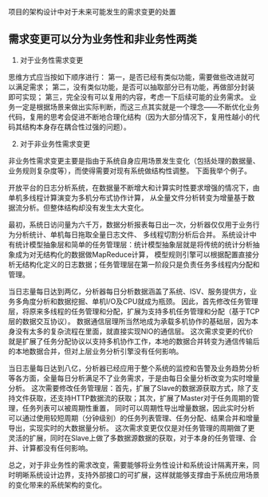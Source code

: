 项目的架构设计中对于未来可能发生的需求变更的处置

## 需求变更可以分为业务性和非业务性两类

1. 对于业务性需求变更

思维方式应当按如下顺序进行：
第一，是否已经有类似功能，需要做些改进就可以满足需求；
第二，没有类似功能，是否可以抽取部分已有功能，再做部分封装即可实现；
第三，完全没有可以复用的内容，考虑一下后续可能的业务需求。
业务一定是根据场景来做出实际判断，而这三点其实就是一个理念——不断优化业务代码，复用的思考会促进不断地合理化结构（因为大部分情况下，复用性越小的代码其结构本身存在耦合性过强的问题）。

2. 对于非业务性需求变更

非业务性需求变更主要是指由于系统自身应用场景发生变化（包括处理的数据量、业务规则复杂度等），而使得需要对现有系统做结构性调整。
下面我举个例子。

开放平台的日志分析系统，在数据量不断增大和计算实时性要求增强的情况下，由单机多线程计算演变为多机分布式协作计算，
从全量文件分析转变为增量基于数据流分析。但整体结构却没有发生太大变化。

最初，系统日访问量为六千万，数据分析报表每日出一次，分析器仅仅用于业务行为分析统计、单机每日拖取全量日志文件、
多线程切割分析后合并。
系统设计中有统计模型抽象层和简单的任务管理层：统计模型抽象层就是将传统的统计分析抽象成为对无结构化的数据做MapReduce计算，
模型规则引擎可以根据配置直接分析无结构化定义的日志数据；任务管理层在第一阶段只是负责任务多线程内分配和管理。

当日志量每日达到两亿，分析器每日分析数据涵盖了系统、ISV、服务提供方，业务多角度分析和数据挖掘、单机I/O及CPU就成为瓶颈。
因此，首先修改任务管理层，将原来多线程的任务管理和分配，扩展为支持多机任务管理和分配（基于TCP层的数据交互协议）。
数据通信层理所当然地成为承载多机协作的基础层，因为本身没有太多的复杂流程在里面，就直接实现NIO的通信层。
这次需求变更的代价就是扩展了任务分配协议以支持多机协作工作，本地的数据合并转变为通信传输后的本地数据合并，但对上层业务分析引擎没有任何影响。

当日志量每日达到八亿，分析器已经应用于整个系统的监控和告警及业务趋势分析等各方面，全量每日分析满足不了业务需求，于是由每日全量分析改变为实时增量分析。
这次需要修改任务管理层：首先，扩展了Slave的数据源获取方式，除了支持文件获取，还支持HTTP数据流的获取；其次，扩展了Master对于任务周期的管理，任务列表可以被周期性重置，
同时可以周期性导出增量数据，因此实时分析可以通过使用较短周期（分钟级别）的任务列表管理、任务分配、结果合并和增量导出，实现实时的大数据量分析。
这次需求变更仅仅是对任务管理的周期做了更灵活的扩展，同时在Slave上做了多数据源数据的获取，对于本身的任务管理、合并、计算都没有任何影响。

总之，对于非业务性的需求改变，需要能够将业务性设计和系统设计隔离开来，同时明晰系统设计边界，支持外部接口的可扩展，这样就能够支撑由于系统应用场景的变化带来的系统架构的变化。
